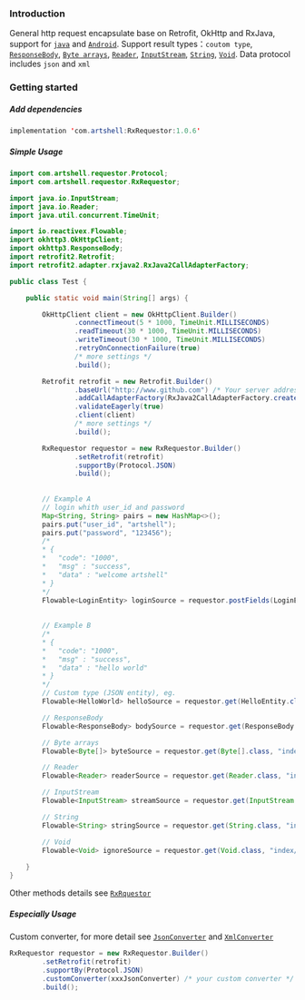 ### Introduction
General http request encapsulate base on Retrofit, OkHttp and RxJava, support for [`java`](https://docs.oracle.com/javase/tutorial/index.html) and [`Android`](https://developer.android.com/index.html). Support result types：`coutom type`, [`ResponseBody`](http://square.github.io/okhttp/3.x/okhttp/okhttp3/RequestBody.html), [`Byte arrays`](https://docs.oracle.com/javase/8/docs/api/java/lang/Byte.html), [`Reader`](https://docs.oracle.com/javase/8/docs/api/java/io/Reader.html), [`InputStream`](https://docs.oracle.com/javase/8/docs/api/java/io/InputStream.html), [`String`](https://docs.oracle.com/javase/8/docs/api/java/lang/String.html), [`Void`](https://docs.oracle.com/javase/8/docs/api/java/lang/Void.html). Data protocol includes `json` and `xml`

### Getting started
##### Add dependencies
```java
implementation 'com.artshell:RxRequestor:1.0.6'
```

##### Simple Usage
```java
import com.artshell.requestor.Protocol;
import com.artshell.requestor.RxRequestor;

import java.io.InputStream;
import java.io.Reader;
import java.util.concurrent.TimeUnit;

import io.reactivex.Flowable;
import okhttp3.OkHttpClient;
import okhttp3.ResponseBody;
import retrofit2.Retrofit;
import retrofit2.adapter.rxjava2.RxJava2CallAdapterFactory;

public class Test {

    public static void main(String[] args) {

        OkHttpClient client = new OkHttpClient.Builder()
                .connectTimeout(5 * 1000, TimeUnit.MILLISECONDS)
                .readTimeout(30 * 1000, TimeUnit.MILLISECONDS)
                .writeTimeout(30 * 1000, TimeUnit.MILLISECONDS)
                .retryOnConnectionFailure(true)
                /* more settings */
                .build();

        Retrofit retrofit = new Retrofit.Builder()
                .baseUrl("http://www.github.com") /* Your server address */
                .addCallAdapterFactory(RxJava2CallAdapterFactory.create())
                .validateEagerly(true)
                .client(client)
                /* more settings */
                .build();

        RxRequestor requestor = new RxRequestor.Builder()
                .setRetrofit(retrofit)
                .supportBy(Protocol.JSON)
                .build();
                
        
        // Example A
        // login whith user_id and password
        Map<String, String> pairs = new HashMap<>();
        pairs.put("user_id", "artshell");
        pairs.put("password", "123456");
        /*
        * {
        *   "code": "1000",
        *   "msg" : "success",
        *   "data" : "welcome artshell"
        * }
        */
        Flowable<LoginEntity> loginSource = requestor.postFields(LoginEntity.class, "user/login", pairs);
        
        
        // Example B
        /*
        * {
        *   "code": "1000",
        *   "msg" : "success",
        *   "data" : "hello world"
        * }
        */
        // Custom type (JSON entity), eg.
        Flowable<HelloWorld> helloSource = requestor.get(HelloEntity.class, "index/welcome");

        // ResponseBody
        Flowable<ResponseBody> bodySource = requestor.get(ResponseBody.class, "index/welcome");

        // Byte arrays
        Flowable<Byte[]> byteSource = requestor.get(Byte[].class, "index/welcome");

        // Reader
        Flowable<Reader> readerSource = requestor.get(Reader.class, "index/welcome");

        // InputStream
        Flowable<InputStream> streamSource = requestor.get(InputStream.class, "index/welcome");

        // String
        Flowable<String> stringSource = requestor.get(String.class, "index/welcome");

        // Void
        Flowable<Void> ignoreSource = requestor.get(Void.class, "index/welcome");
        
    }
}
```
Other methods details see [`RxRquestor`](https://github.com/artshell/RxRequestor/blob/master/Requestor/src/main/java/com/artshell/requestor/RxRequestor.java)

##### Especially Usage
Custom converter, for more detail see [`JsonConverter`](https://github.com/artshell/RxRequestor/blob/master/Requestor/src/main/java/com/artshell/requestor/JsonConverter.java) and [`XmlConverter`](https://github.com/artshell/RxRequestor/blob/master/Requestor/src/main/java/com/artshell/requestor/XmlConverter.java)
```java
RxRequestor requestor = new RxRequestor.Builder()
        .setRetrofit(retrofit)
        .supportBy(Protocol.JSON)
        .customConverter(xxxJsonConverter) /* your custom converter */
        .build();
```
